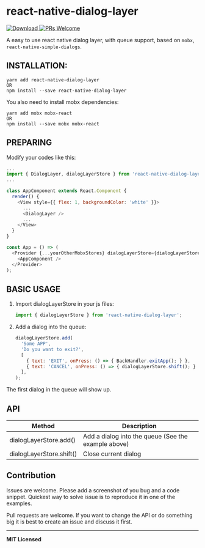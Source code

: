 # react-native-dialog-layer

[![Download](https://img.shields.io/badge/Download-v1.0.2-ff69b4.svg) ](https://www.npmjs.com/package/react-native-dialog-layer)
[![PRs Welcome](https://img.shields.io/badge/PRs-Welcome-brightgreen.svg)](https://github.com/SNY7/react-native-dialog-layer/pulls)

A easy to use react native dialog layer, with queue support, based on `mobx`, `react-native-simple-dialogs`.

## INSTALLATION:

```shell
yarn add react-native-dialog-layer
OR
npm install --save react-native-dialog-layer
```

You also need to install mobx dependencies:

```shell
yarn add mobx mobx-react
OR
npm install --save mobx mobx-react
```

## PREPARING

Modify your codes like this:
    
```js
...
import { DialogLayer, dialogLayerStore } from 'react-native-dialog-layer';
...

class AppComponent extends React.Component {
  render() {
    <View style={{ flex: 1, backgroundColor: 'white' }}>
      ...
      <DialogLayer />
      ...
    </View>
  }
}

const App = () => (
  <Provider {...yourOtherMobxStores} dialogLayerStore={dialogLayerStore}>
    <AppComponent />
  </Provider>
);
```

## BASIC USAGE

1. Import dialogLayerStore in your js files:

    ```js
    import { dialogLayerStore } from 'react-native-dialog-layer';
    ```

2. Add a dialog into the queue:

    ```js
    dialogLayerStore.add(
      'Some APP',
      'Do you want to exit?',
      [
        { text: 'EXIT', onPress: () => { BackHandler.exitApp(); } },
        { text: 'CANCEL', onPress: () => { dialogLayerStore.shift(); } },
      ],
    );
    ```

The first dialog in the queue will show up.

## API

Method            | Description
----------------- | -----------
dialogLayerStore.add() | Add a dialog into the queue (See the example above)
dialogLayerStore.shift() | Close current dialog

## Contribution

Issues are welcome. Please add a screenshot of you bug and a code snippet. Quickest way to solve issue is to reproduce it in one of the examples.

Pull requests are welcome. If you want to change the API or do something big it is best to create an issue and discuss it first.

---

**MIT Licensed**